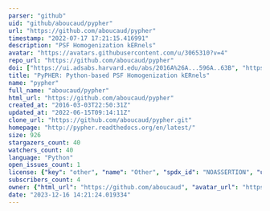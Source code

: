 ```yaml
---
parser: "github"
uid: "github/aboucaud/pypher"
url: "https://github.com/aboucaud/pypher"
timestamp: "2022-07-17 17:21:15.416991"
description: "PSF Homogenization kERnels"
avatar: "https://avatars.githubusercontent.com/u/3065310?v=4"
repo_url: "https://github.com/aboucaud/pypher"
doi: ["https://ui.adsabs.harvard.edu/abs/2016A%26A...596A..63B", "https://ui.adsabs.harvard.edu/abs/2016ascl.soft09022B/abstract"]
title: "PyPHER: Python-based PSF Homogenization kERnels"
name: "pypher"
full_name: "aboucaud/pypher"
html_url: "https://github.com/aboucaud/pypher"
created_at: "2016-03-03T22:50:31Z"
updated_at: "2022-06-15T09:14:11Z"
clone_url: "https://github.com/aboucaud/pypher.git"
homepage: "http://pypher.readthedocs.org/en/latest/"
size: 926
stargazers_count: 40
watchers_count: 40
language: "Python"
open_issues_count: 1
license: {"key": "other", "name": "Other", "spdx_id": "NOASSERTION", "url": null, "node_id": "MDc6TGljZW5zZTA="}
subscribers_count: 4
owner: {"html_url": "https://github.com/aboucaud", "avatar_url": "https://avatars.githubusercontent.com/u/3065310?v=4", "login": "aboucaud", "type": "User"}
date: "2023-12-16 14:21:24.019334"
---
```


